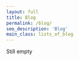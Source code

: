```yaml
---
layout: full
title: Blog
permalink: /blog/
seo_description: 'Blog'
main_class: lists_of_blog
---
```


Still empty
